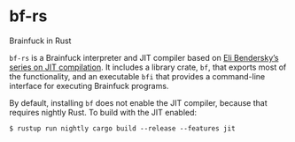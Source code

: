 # bf-rs
Brainfuck in Rust

`bf-rs` is a Brainfuck interpreter and JIT compiler
based on [Eli Bendersky’s series on JIT
compilation](http://eli.thegreenplace.net/2017/adventures-in-jit-compilation-part-1-an-interpreter/).
It includes a library crate, `bf`, that exports most of the
functionality, and an 
executable `bfi` that provides a command-line interface for executing 
Brainfuck programs.

By default, installing `bf` does not enable the JIT compiler, because
that requires nightly Rust. To build with the JIT enabled:

```
$ rustup run nightly cargo build --release --features jit
```
